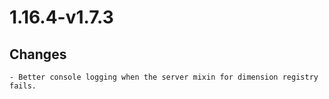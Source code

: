 # 1.16.4-v1.7.3


## Changes
	- Better console logging when the server mixin for dimension registry fails.